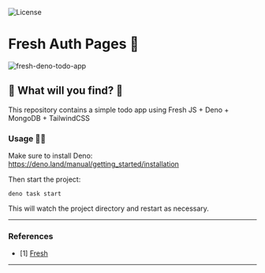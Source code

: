 ![License](https://img.shields.io/badge/Code%20License-MIT-blue.svg)
# Fresh Auth Pages :lemon:
![fresh-deno-todo-app](https://socialify.git.ci/luisbernardinello/fresh-deno-todo-app/image?language=1&name=1&owner=1&pattern=Signal&theme=Light)
## :sauropod: What will you find? :sauropod:

This repository contains a simple todo app using Fresh JS + Deno + MongoDB + TailwindCSS


### Usage :t-rex::lemon:

Make sure to install Deno: https://deno.land/manual/getting_started/installation

Then start the project:

```
deno task start
```

This will watch the project directory and restart as necessary.


---

### References
- [1] [Fresh](https://fresh.deno.dev/docs/getting-started)


---
	
